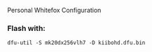 Personal Whitefox Configuration

### Flash with:
```
dfu-util -S mk20dx256vlh7 -D kiibohd.dfu.bin
```

